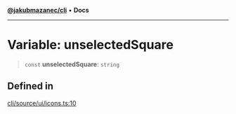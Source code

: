 [**@jakubmazanec/cli**](../../../README.md) • **Docs**

---

# Variable: unselectedSquare

> `const` **unselectedSquare**: `string`

## Defined in

[cli/source/ui/icons.ts:10](https://github.com/jakubmazanec/tools/blob/29163046acd1da0224b08fd05ca40f385e9ab4e5/packages/cli/source/ui/icons.ts#L10)
